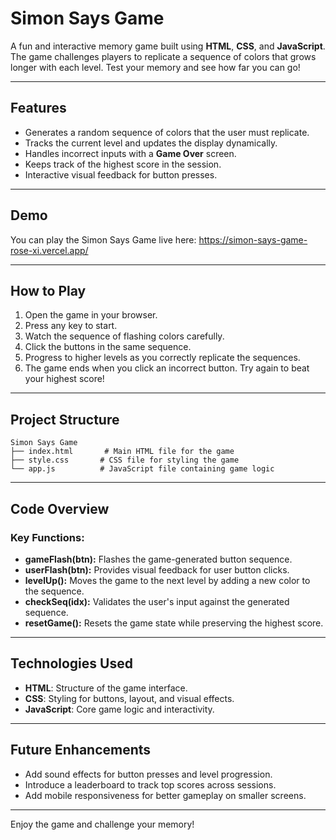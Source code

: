 # Simon Says Game

A fun and interactive memory game built using **HTML**, **CSS**, and **JavaScript**. The game challenges players to replicate a sequence of colors that grows longer with each level. Test your memory and see how far you can go!

---

## Features

- Generates a random sequence of colors that the user must replicate.
- Tracks the current level and updates the display dynamically.
- Handles incorrect inputs with a **Game Over** screen.
- Keeps track of the highest score in the session.
- Interactive visual feedback for button presses.

---

## Demo

You can play the Simon Says Game live here: https://simon-says-game-rose-xi.vercel.app/

---

## How to Play

1. Open the game in your browser.
2. Press any key to start.
3. Watch the sequence of flashing colors carefully.
4. Click the buttons in the same sequence.
5. Progress to higher levels as you correctly replicate the sequences.
6. The game ends when you click an incorrect button. Try again to beat your highest score!

---

## Project Structure

```
Simon Says Game
├── index.html       # Main HTML file for the game
├── style.css       # CSS file for styling the game
└── app.js          # JavaScript file containing game logic
```

---

## Code Overview

### Key Functions:

- **gameFlash(btn):** Flashes the game-generated button sequence.
- **userFlash(btn):** Provides visual feedback for user button clicks.
- **levelUp():** Moves the game to the next level by adding a new color to the sequence.
- **checkSeq(idx):** Validates the user's input against the generated sequence.
- **resetGame():** Resets the game state while preserving the highest score.

---

## Technologies Used

- **HTML**: Structure of the game interface.
- **CSS**: Styling for buttons, layout, and visual effects.
- **JavaScript**: Core game logic and interactivity.

---

## Future Enhancements

- Add sound effects for button presses and level progression.
- Introduce a leaderboard to track top scores across sessions.
- Add mobile responsiveness for better gameplay on smaller screens.

---



Enjoy the game and challenge your memory!

